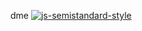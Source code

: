 dme
[![js-semistandard-style](https://raw.githubusercontent.com/standard/semistandard/master/badge.svg)](https://github.com/standard/semistandard)

